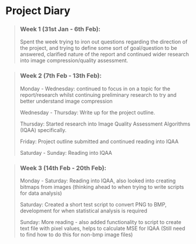 # Project Diary

> ### Week 1 (31st Jan - 6th Feb):
>
> Spent the week trying to iron out questions regarding the direction of the project, and trying to define some sort of goal/question to be answered, clarified
> nature of the report and continued wider research into image compression/quality assessment.

> ### Week 2 (7th Feb - 13th Feb):
> 
> Monday - Wednesday: continued to focus in on a topic for the report/research whilst continuing preliminary research to try and better understand image compression
> 
> Wednesday - Thursday: Write up for the project outline.
>
> Thursday: Started research into Image Quality Assessment Algorithms (IQAA) specifically.
> 
> Friday: Project outline submitted and continued reading into IQAA
> 
> Saturday - Sunday: Reading into IQAA

> ### Week 3 (14th Feb - 20th Feb):
> 
> Monday - Saturday: Reading into IQAA, also looked into creating bitmaps from images (thinking ahead to when trying to write scripts for data analysis)
>
> Saturday: Created a short test script to convert PNG to BMP, development for when statistical analysis is required
> 
> Sunday: More reading - also added functionality to script to create text file with pixel values, helps to calculate MSE for IQAA (Still need to find how to do
> this for non-bmp image files)
